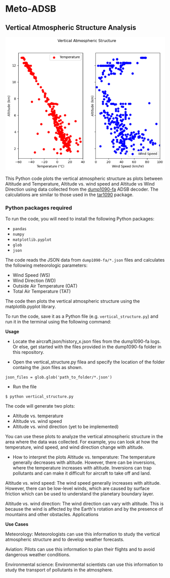 # Meto-ADSB 

## Vertical Atmospheric Structure Analysis 

![Bnegaluru](bengaluru.png)

This Python code plots the vertical atmospheric structure as plots between Altitude and Temperature, Altitude vs. wind speed and Altitude vs Wind Direction using data collected from the [dump1090-fa](https://www.flightaware.com/adsb/piaware/install) ADSB decoder. The calculations are similar to those used in the [tar1090](https://github.com/wiedehopf/tar1090) package.

### Python packages required

To run the code, you will need to install the following Python packages:

* `pandas`
* `numpy`
* `matplotlib.pyplot`
* `glob`
* `json`

The code reads the JSON data from `dump1090-fa/*.json` files and calculates the following meteorologic parameters:

* Wind Speed (WS)
* Wind Direction (WD)
* Outside Air Temperature (OAT)
* Total Air Temperature (TAT)

The code then plots the vertical atmospheric structure using the matplotlib.pyplot library.

To run the code, save it as a Python file (e.g. `vertical_structure.py`) and run it in the terminal using the following command:

**Usage**
* Locate the aircraft.json/history_x.json files from the dump1090-fa logs. Or else, get started with the files provided in the dump1090-fa folder in this repository. 

* Open the vertical_structure.py filea and specify the location of the folder containg the .json files as shown.

```
json_files = glob.glob('path_to_folder/*.json')
```

* Run the file

```
$ python vertical_structure.py
```

The code will generate two plots:

* Altitude vs. temperature
* Altitude vs. wind speed
* Altitude vs. wind direction (yet to be implemented)

You can use these plots to analyze the vertical atmospheric structure in the area where the data was collected. For example, you can look at how the temperature, wind speed, and wind direction change with altitude.

* How to interpret the plots
Altitude vs. temperature: The temperature generally decreases with altitude. However, there can be inversions, where the temperature increases with altitude. Inversions can trap pollutants and can make it difficult for aircraft to take off and land.

Altitude vs. wind speed: The wind speed generally increases with altitude. However, there can be low-level winds, which are caused by surface friction which can be used to understand the planetary boundary layer.

Altitude vs. wind direction: The wind direction can vary with altitude. This is because the wind is affected by the Earth's rotation and by the presence of mountains and other obstacles.
Applications

**Use Cases**

Meteorology: Meteorologists can use this information to study the vertical atmospheric structure and to develop weather forecasts.

Aviation: Pilots can use this information to plan their flights and to avoid dangerous weather conditions.

Environmental science: Environmental scientists can use this information to study the transport of pollutants in the atmosphere.